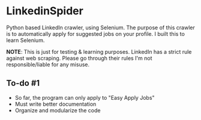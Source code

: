 # LinkedinSpider
Python based LinkedIn crawler, using Selenium. The purpose of this crawler is to automatically apply for suggested jobs on your
profile. I built this to learn Selenium. 

**NOTE**: This is just for testing & learning purposes. LinkedIn has a strict rule against web scraping. Please go through their rules
      I'm not responsible/liable for any misuse. 
      
## To-do #1
* So far, the program can only apply to "Easy Apply Jobs"
* Must write better documentation
* Organize and modularize the code
